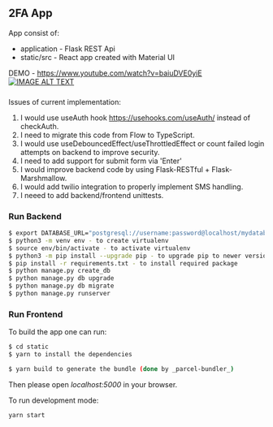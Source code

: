 ## 2FA App 
App consist of:
- application - Flask REST Api
- static/src - React app created with Material UI

DEMO - https://www.youtube.com/watch?v=baiuDVE0yiE
[![IMAGE ALT TEXT](http://img.youtube.com/vi/baiuDVE0yiE/0.jpg)](https://www.youtube.com/watch?v=baiuDVE0yiE "Video Title")

###
Issues of current implementation:
1. I would use useAuth hook https://usehooks.com/useAuth/ instead of checkAuth.
2. I need to migrate this code from Flow to TypeScript.
3. I would use useDebouncedEffect/useThrottledEffect or count failed login attempts on backend to 
   improve security.
4. I need to add support for submit form via 'Enter' 
5. I would improve backend code by using Flask-RESTful + Flask-Marshmallow.
6. I would add twilio integration to properly implement SMS handling.
7. I neeed to add backend/frontend unittests.

### Run Backend
```sh
$ export DATABASE_URL="postgresql://username:password@localhost/mydatabase"
$ python3 -m venv env - to create virtualenv
$ source env/bin/activate - to activate virtualenv
$ python3 -m pip install --upgrade pip - to upgrade pip to newer version
$ pip install -r requirements.txt - to install required package
$ python manage.py create_db
$ python manage.py db upgrade
$ python manage.py db migrate
$ python manage.py runserver
```

### Run Frontend
To build the app one can run:
```sh
$ cd static
$ yarn to install the dependencies

$ yarn build to generate the bundle (done by _parcel-bundler_)
```

Then please open _localhost:5000_ in your browser.

To run development mode:

`yarn start`

